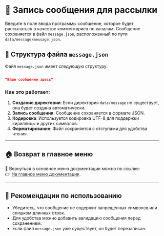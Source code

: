 # 📝 Запись сообщения для рассылки

Введите в поле ввода программы сообщение, которое будет рассылаться в качестве комментариев по каналам. Сообщение
сохраняется в файл `message.json`, расположенный по пути `data/message/message.json`.

## 📂 Структура файла `message.json`

Файл `message.json` имеет следующую структуру:

```json

"Ваше сообщение здесь"
```

### Как это работает:

1. **Создание директории**: Если директория `data/message` не существует, она будет создана автоматически.
2. **Запись сообщения**: Сообщение сохраняется в формате JSON.
3. **Кодировка**: Используется кодировка UTF-8 для поддержки кириллицы и других символов.
4. **Форматирование**: Файл сохраняется с отступами для удобства чтения.

---

## 🏠 Возврат в главное меню

🔗 Вернуться в основное меню документации можно по ссылке:  
👉 [На главное меню документации](https://github.com/pyadrus/TelegramMaster_Commentator/blob/master/doc/doc.md).

---

## 📌 Рекомендации по использованию

- Убедитесь, что сообщение не содержит запрещенных символов или слишком длинных строк.
- Для удобства можно добавить валидацию сообщения перед сохранением.
- Если файл `message.json` уже существует, он будет перезаписан.